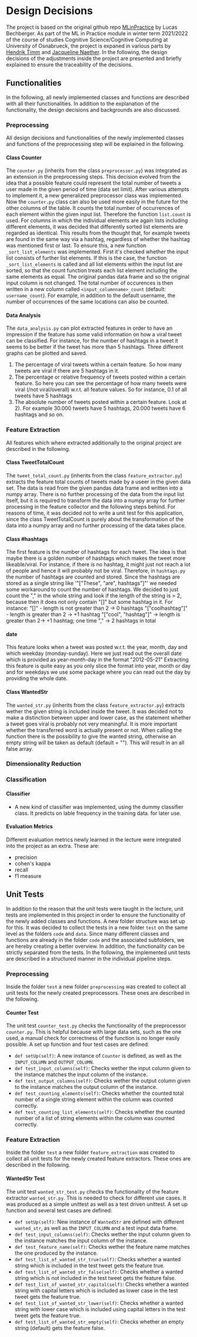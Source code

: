# Design Decisions
The project is based on the original github repo [MLinPractice](https://github.com/lbechberger/MLinPractice) by Lucas Bechberger. As part of the ML in Practice module in winter term 2021/2022 of the course of studies Cognitive Science/Cognitive Computing at University of Osnabrueck, the project is expaned in various parts by [Hendrik Timm](https://github.com/sweedp) and [Jacqueline Naether](https://github.com/jackylinelein). In the following, the design decisions of the adjustments inside the project are presented and briefly explained to ensure the traceability of the decisions.

## Functionalities
In the following, all newly implemented classes and functions are described with all their functionalities. 
In addition to the explanation of the functionality, the design decisions and backgrounds are also discussed.

### Preprocessing
All design decisions and functionalities of the newly implemented classes and functions of the preprocessing step will be explained in the following.
#### Class Counter
The `counter.py` (inherits from the class `preprocesser.py`) was integrated as an extension in the preprocessing steps. 
This decision evolved from the idea that a possible feature could represent the total number of tweets a user made in the given period of time (data set limit).
After various attempts to implement it, a new generalized preprocessor class was implemented. 
Now the `counter.py` class can also be used more easily in the future for the other columns of the table. 
It counts the total number of occurrences of each element within the given input list. Therefore the function `list.count` is used. 
For columns in which the individual elements are again lists including different elements, it was decided that differently sorted list elements are regarded as identical. 
This results from the thought that, for example tweets are found in the same way via a hashtag, regardless of whether the hashtag was mentioned first or last. 
To ensure this, a new function `_sort_list_elements` was implemented. First it's checked whether the input list consists of further list elements. 
If this is the case, the function `_sort_list_elements` is called and all list elements within the input list are sorted, 
so that the count function treats each list element including the same elements as equal. 
The original pandas data frame and so the original input column is not changed. 
The total number of occurences is then written in a new column called `<input_columnname>_count` (default: `username_count`). 
For example, in addition to the default username, the number of occurrences of the same locations can also be counted.

#### Data Analysis
The `data_analysis.py` can plot extracted features in order to have an impression if the feature has some valid information on how a viral tweet can be classified. For instance, for
the number of hashtags in a tweet it seems to be better if the tweet has more than 5 hashtags. Three different graphs can be plotted and saved. 
1. The percentage of viral tweets within a certain feature. So how many tweets are viral if there are 5 hashtags in it.
2. The percentage or relative frequency of tweets posted within a certain feature. So here you can see the percentage of how many tweets were viral (/not viral/overall) w.r.t. all feature values. So for instance, 0.1 of all tweets have 5 hashtags
3. The absolute number of tweets posted within a certain feature. Look at 2). For example 30.000 tweets have 5 hashtags, 20.000 tweets have 6 hashtags and so on.

### Feature Extraction

All features which where extracted additionally to the original project are described in the following.
#### Class TweetTotalCount
The `tweet_total_count.py` (inherits from the class `feature_extractor.py`) extracts the feature total counts of tweets made by a useer in the given data set.
The data is read from the given pandas data frame and written into a numpy array. 
There is no further processing of the data from the input list itself, but it is required to transform the data into a numpy array 
for further processing in the feature collector and the following steps behind. 
For reasons of time, it was decided not to write a unit test for this application, 
since the class TweetTotalCount is purely about the transformation of the data into a numpy array and no further processing of the data takes place.

#### Class #hashtags 
The first feature is the number of hashtags for each tweet. The idea is that maybe there is a golden number of hashtags which makes the tweet more likeable/viral. For instance, if there is 
no hashtag, it might just not reach a lot of people and hence it will probably not be viral. Therefore, in `hashtags.py` the number of hashtags are counted and stored.
Since the hashtags are stored as a single string like '"["These", "are", hashtags"]"' we needed some workaround to count the number of hashtags. We decided to
just count the "," in the whole string and look if the length of the string is > 2, because then it does not only contain "[]" but some hashtag in it.
For instance:
"[]" - length is not greater than 2 -> 0 hashtags
"["coolhashtag"]" - length is greater than 2 -> +1 hashtag
"["cool", "hashtag"]" -> length is greater than 2-> +1 hashtag; one time "," -> 2 hashtags in total

#### date
This feature looks when a tweet was posted w.r.t. the year, month, day and which weekday (monday-sunday). Here we just read out the overall date which is provided as year-month-day in the format "2012-05-21"
Extracting this feature is quite easy as you only slice the format into year, month or day and for weekdays we use some package where you can read out the day by providing the whole date.

#### Class WantedStr
The `wanted_str.py` (inherits from the class `feature_extractor.py`) extracts wether the given string is included inside the tweet. 
It was decided not to make a distinction between upper and lower case, as the statement whether a tweet goes viral is probably not very meaningful. 
It is more important whether the transferred word is actually present or not. When calling the function there is the possibility to give the wanted string, 
otherwise an empty string will be taken as default (default = ""). This will result in an all false array.

### Dimensionality Reduction

### Classification

#### Classifier
- A new kind of classifier was implemented, using the dummy classifier class. It predicts on lable frequency in the training data.
for later use.
#### Evaluation Metrics
Different evaluation metrics newly learned in the lecture were integrated into the project as an extra. These are:
- precision
- cohen's kappa
- recall
- f1 measure

## Unit Tests
In addition to the reason that the unit tests were taught in the lecture, unit tests are implemented in this project in order to ensure the functionality of the newly added classes and functions.
A new folder structure was set up for this. 
It was decided to collect the tests in a new folder `test` on the same level as the folders `code` and `data`.
Since many different classes and functions are already in the folder `code` and the associated subfolders, we are hereby creating a better overview.
In addition, the functionality can be strictly separated from the tests.
In the following, the implemented unit tests are described in a structured manner in the individual pipeline steps.

### Preprocessing
Inside the folder `test` a new folder `preprocessing` was created to collect all unit tests for the newly created preprocessors.
These ones are described in the following.

#### Counter Test
The unit test `counter_test.py` checks the functionality of the preprocessor `counter.py`.
This is helpful because with large data sets, such as the one used, a manual check for correctness of the function is no longer easily possible.
A set up function and four test cases are defined:
- `def setUp(self)`: A new instance of `Counter` is defined, as well as the `INPUT_COLUMN` and `OUTPUT_COLUMN`.
- `def test_input_columns(self)`: Checks wether the input column given to the instance matches the input column of the instance.
- `def test_output_columns(self)`: Checks wether the output column given to the instance matches the output column of the instance.
- `def test_counting_elements(self)`: Checks whether the counted total number of a single string element within the column was counted correctly.
- `def test_counting_list_elements(self)`: Checks whether the counted number of a list of string elements within the column was counted correctly.

### Feature Extraction
Inside the folder `test` a new folder `feature_extraction` was created to collect all unit tests for the newly created feature extractors.
These ones are described in the following.

#### WantedStr Test
The unit test `wanted_str_test.py` checks the functionality of the feature extractor `wanted_str.py`.
This is needed to check for different use cases. It was produced as a simple unittest as well as a test driven unittest. 
A set up function and several test cases are defined:
- `def setUp(self)`: New instance of `WantedStr` are defined with different `wanted_str`, as well as the `INPUT_COLUMN` and a test input data frame.
- `def test_input_columns(self)`: Checks wether the input column given to the instance matches the input column of the instance.
- `def test_feature_name(self)`: Checks wether the feature name matches the one produced by the instance. 
- `def test_list_of_wanted_str_true(self)`: Checks whether a wanted string which is included in the test tweet gets the feature true. 
- `def test_list_of_wanted_str_false(self)`: Checks whether a wanted string which is not included in the test tweet gets the feature false. 
- `def test_list_of_wanted_str_capital(self)`: Checks whether a wanted string with capital letters which is included as lower case in the test tweet gets the feature true. 
- `def test_list_of_wanted_str_lower(self)`: Checks whether a wanted string with lower case which is included using capital letters in the test tweet gets the feature true. 
- `def test_list_of_wanted_str_empty(self)`: Checks whether an empty string (default) gets the feature false.





